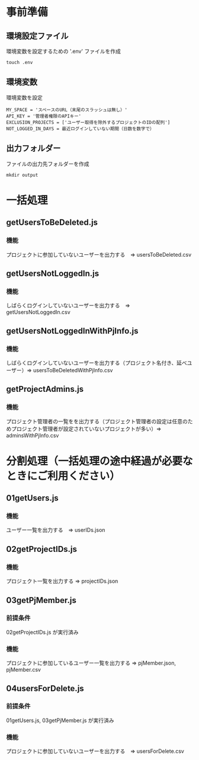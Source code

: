 # 事前準備
## 環境設定ファイル
環境変数を設定するための '.env' ファイルを作成
```
touch .env
```
## 環境変数
環境変数を設定
```
MY_SPACE = 'スペースのURL（末尾のスラッシュは無し）'
API_KEY = '管理者権限のAPIキー'
EXCLUSION_PROJECTS = ['ユーザー取得を除外するプロジェクトのIDの配列']
NOT_LOGGED_IN_DAYS = 最近ログインしていない期間（日数を数字で）
```
## 出力フォルダー
ファイルの出力先フォルダーを作成
```
mkdir output
```

# 一括処理
## getUsersToBeDeleted.js
### 機能
プロジェクトに参加していないユーザーを出力する　=> usersToBeDeleted.csv
## getUsersNotLoggedIn.js
### 機能
しばらくログインしていないユーザーを出力する　=> getUsersNotLoggedIn.csv
## getUsersNotLoggedInWithPjInfo.js
### 機能
しばらくログインしていないユーザーを出力する（プロジェクト名付き、延べユーザー）=> usersToBeDeletedWithPjInfo.csv
## getProjectAdmins.js
### 機能
プロジェクト管理者の一覧をを出力する（プロジェクト管理者の設定は任意のためプロジェクト管理者が設定されていないプロジェクトが多い）=> adminsWithPjInfo.csv

# 分割処理（一括処理の途中経過が必要なときにご利用ください）
## 01getUsers.js
### 機能
ユーザー一覧を出力する　=> userIDs.json
## 02getProjectIDs.js
### 機能
プロジェクト一覧を出力する => projectIDs.json
## 03getPjMember.js
### 前提条件
02getProjectIDs.js が実行済み
### 機能
プロジェクトに参加しているユーザー一覧を出力する => pjMember.json, pjMember.csv
## 04usersForDelete.js
### 前提条件
01getUsers.js, 03getPjMember.js が実行済み
### 機能
プロジェクトに参加していないユーザーを出力する　=> usersForDelete.csv
